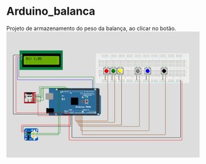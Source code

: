 # Arduino_balanca
Projeto  de armazenamento do peso da balança, ao clicar no botão. 
![Arduino Mega 2560](./Arduino_mega.PNG)
